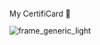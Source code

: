 My CertifiCard 🤍

![frame_generic_light](https://github.com/luanasa/portfolio-lua/assets/38231334/15ead0b6-c5bd-405b-bab7-c5cfece47047)

